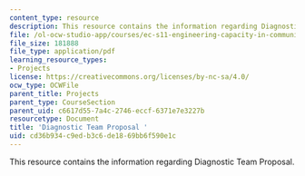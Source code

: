 ```yaml
---
content_type: resource
description: This resource contains the information regarding Diagnostic Team Proposal.
file: /ol-ocw-studio-app/courses/ec-s11-engineering-capacity-in-community-based-healthcare-fall-2005/cd36b934c9edb3c6de1869bb6f590e1c_MITEC_S11F05_dlg_mod1su_fb.pdf
file_size: 181888
file_type: application/pdf
learning_resource_types:
- Projects
license: https://creativecommons.org/licenses/by-nc-sa/4.0/
ocw_type: OCWFile
parent_title: Projects
parent_type: CourseSection
parent_uid: c6617d55-7a4c-2746-eccf-6371e7e3227b
resourcetype: Document
title: 'Diagnostic Team Proposal '
uid: cd36b934-c9ed-b3c6-de18-69bb6f590e1c
---
```

This resource contains the information regarding Diagnostic Team Proposal.
